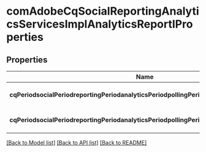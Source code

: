 # comAdobeCqSocialReportingAnalyticsServicesImplAnalyticsReportIProperties

## Properties
Name | Type | Description | Notes
------------ | ------------- | ------------- | -------------
**cqPeriodsocialPeriodreportingPeriodanalyticsPeriodpollingPeriodimporterPeriodinterval** | [**ConfigNodePropertyInteger**](ConfigNodePropertyInteger.md) |  | [optional] [default to null]
**cqPeriodsocialPeriodreportingPeriodanalyticsPeriodpollingPeriodimporterPeriodpageSize** | [**ConfigNodePropertyInteger**](ConfigNodePropertyInteger.md) |  | [optional] [default to null]

[[Back to Model list]](../README.md#documentation-for-models) [[Back to API list]](../README.md#documentation-for-api-endpoints) [[Back to README]](../README.md)


